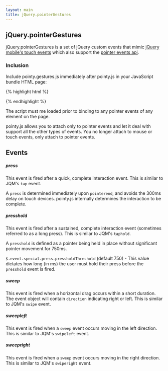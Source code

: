 ```yaml
---
layout: main
title: jQuery.pointerGestures
---
```


## jQuery.pointerGestures

jQuery.pointerGestures is a set of jQuery custom events that mimic [jQuery mobile's touch events](http://api.jquerymobile.com/category/events/) which also support the [pointer events api](http://www.w3.org/Submission/pointer-events/).

### Inclusion

Include pointy.gestures.js immediately after pointy.js in your JavaScript bundle HTML page:

{% highlight html %}
<!-- pointy.js requires jQuery -->
<script type="text/javascript" src="/path/to/pointy.js"></script>

<script type="text/javascript" src="/path/to/pointy.gestures.js"></script>
{% endhighlight %}

The script must me loaded prior to binding to any pointer events of any element on the page.

pointy.js allows you to attach only to pointer events and let it deal with support all the other types of events. You no longer attach to mouse or touch events, only attach to pointer events.

## Events

##### press

This event is fired after a quick, complete interaction event. This is similar to JQM's `tap` event.

A `press` is determined immediately upon `pointerend`, and avoids the 300ms delay on touch devices. pointy.js internally determines the interaction to be complete.

##### presshold

This event is fired after a sustained, complete interaction event (sometimes referred to as a long press). This is similar to JQM's `taphold`.

A `presshold` is defined as a pointer being held in place without significant pointer movement for 750ms.

`$.event.special.press.pressholdThreshold` (default 750) - This value dictates how long (in ms) the user must hold their press before the `presshold` event is fired.

##### sweep

This event is fired when a horizontal drag occurs within a short duration. The event object will contain ``direction`` indicating right or left. This is similar to JQM's `swipe` event.

##### sweepleft

This event is fired when a `sweep` event occurs moving in the left direction. This is similar to JQM's `swipeleft` event.

##### sweepright

This event is fired when a `sweep` event occurs moving in the right direction. This is similar to JQM's `swiperight` event.